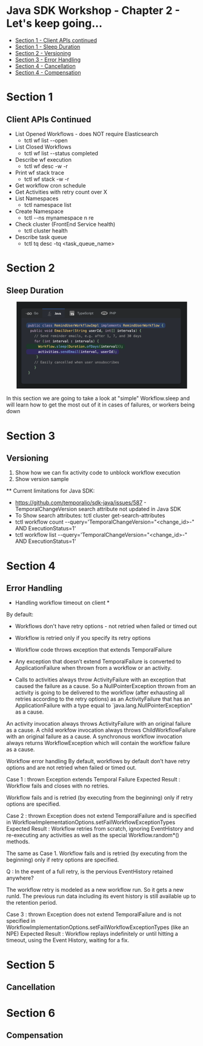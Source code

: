 # Java SDK Workshop - Chapter 2 - Let's keep going...

* [Section 1 - Client APIs continued](#Section-1)
* [Section 1 - Sleep Duration](#Section-2)
* [Section 2 - Versioning](#Section-3)
* [Section 3 - Error Handling](#Section-4)
* [Section 4 - Cancellation](#Section-5)
* [Section 4 - Compensation](#Section-6)

# Section 1

## Client APIs Continued

* List Opened Workflows - does NOT require Elasticsearch
    * tctl wf list --open
* List Closed Workflows
    * tctl wf list --status completed
* Describe wf execution
    * tctl wf desc -w <wfid> -r <wfrunid>
* Print wf stack trace
    * tctl wf stack -w <wfid> -r <wfrunid>
* Get workflow cron schedule
* Get Activities with retry count over X
* List Namespaces
  * tctl namespace list
* Create Namespace
  * tctl --ns mynamespace n re
* Check cluster (FrontEnd Service health)
  * tctl cluster health
* Describe task queue
  * tctl tq desc -tq <task_queue_name>

# Section 2

## Sleep Duration

<p align="center">
<img src="../../../../../media/c2/workflow-sleep-website.png" width="450"/>
</p>

In this section we are going to take a look at "simple" Workflow.sleep
and will learn how to get the most out of it in cases of failures, or workers being down

# Section 3

## Versioning 

1. Show how we can fix activity code to unblock workflow execution
2. Show version sample

** Current limitations for Java SDK:
  * https://github.com/temporalio/sdk-java/issues/587 - TemporalChangeVersion search attribute not updated in Java SDK
  * To Show search attributes: tctl cluster get-search-attributes
  * tctl workflow count --query='TemporalChangeVersion="<change_id>-<version>" AND ExecutionStatus=1'
  * tctl workflow list --query='TemporalChangeVersion="<change_id>-<version>" AND ExecutionStatus=1'

# Section 4

## Error Handling

* Handling workflow timeout on client
  *


By default:
* Workflows don't have retry options - not retried when failed or timed out
* Workflow is retried only if you specify its retry options


* Workflow code throws exception that extends TemporalFailure


* Any exception that doesn’t extend TemporalFailure is converted to ApplicationFailure when thrown from a workflow or an activity.
* Calls to activities always throw ActivityFailure with an exception that caused the failure as a cause. 
So a NullPointerException thrown from an activity is going to be delivered to the workflow 
(after exhausting all retries according to the retry options) as an 
ActivityFailure that has an ApplicationFailure with a type equal to `java.lang.NullPointerException" as a cause.


An activity invocation always throws ActivityFailure with an original failure as a cause.
A child workfow invocation always throws ChildWorkflowFailure with an original failure as a cause.
A synchronous workflow invocation always returns WorkflowException which will contain the workflow failure as a cause.


Workflow error handling
By default, workflows by default don’t have retry options and are not retried when failed or timed out.

Case 1 : thrown Exception extends Temporal Failure
Expected Result : Workflow fails and closes with no retries.

Workflow fails and is retried (by executing from the beginning) only if retry options are specified.

Case 2 : thrown Exception does not extend TemporalFailure and is specified in WorkflowImplementationOptions.setFailWorkflowExceptionTypes
Expected Result : Workflow retries from scratch, ignoring EventHistory and re-executing any activities as well as the special Workflow.random*() methods.

The same as Case 1. Workflow fails and is retried (by executing from the beginning) only if retry options are specified.

Q : In the event of a full retry, is the pervious EventHistory retained anywhere?

The workflow retry is modeled as a new workflow run. So it gets a new runId. The previous run data including its event history is still available up to the retention period.

Case 3 : thrown Exception does not extend TemporalFailure and is not specified in WorkflowImplementationOptions.setFailWorkflowExceptionTypes (like an NPE)
Expected Result : Workflow replays indefinitely or until hitting a timeout, using the Event History, waiting for a fix.



# Section 5

## Cancellation

# Section 6

## Compensation 